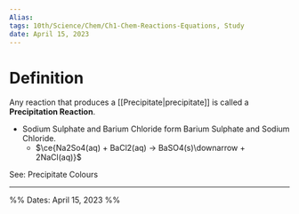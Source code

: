 ```yaml
---
Alias:
tags: 10th/Science/Chem/Ch1-Chem-Reactions-Equations, Study
date: April 15, 2023
---
```

# Definition
Any reaction that produces a [[Precipitate|precipitate]] is called a **Precipitation Reaction**.
- Sodium Sulphate and Barium Chloride form Barium Sulphate and Sodium Chloride.
	- $\ce{Na2So4(aq) + BaCl2(aq) -> BaSO4(s)\downarrow + 2NaCl(aq)}$

See: Precipitate Colours

---
%%
Dates: April 15, 2023
%%